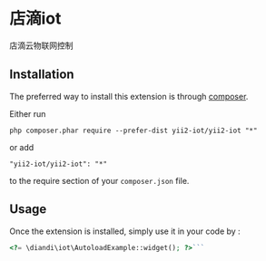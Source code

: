 店滴iot
=====
店滴云物联网控制

Installation
------------

The preferred way to install this extension is through [composer](http://getcomposer.org/download/).

Either run

```
php composer.phar require --prefer-dist yii2-iot/yii2-iot "*"
```

or add

```
"yii2-iot/yii2-iot": "*"
```

to the require section of your `composer.json` file.


Usage
-----

Once the extension is installed, simply use it in your code by  :

```php
<?= \diandi\iot\AutoloadExample::widget(); ?>```